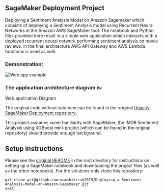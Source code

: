 ## SageMaker Deployment Project
Deploying a Sentiment Analysis Model on Amazon Sagemaker which consists of deploying a Sentiment Analysis model using Recurrent Neural Networks in the Amazon AWS SageMaker tool. 
The notebook and Python files provided here result in a simple web application which interacts with a deployed recurrent neural network performing sentiment analysis on movie reviews. 
 In the final architecture AWS API Gateway and AWS Lambda functions is used as well.
 
 ### Demonstration:
 ![Web app example](./webapp.gif) 
 
 ### The application architecture diagram is:
 Web application Diagram

The original code without solutions can be found in the original [Udacity SageMaker Deployment repository](https://github.com/udacity/sagemaker-deployment).

This project assumes some familiarity with SageMaker, the IMDB Sentiment Analysis using XGBoost mini-project (which can be found in the original repository) should provide enough background.

## Setup instructions
Please see the [original README](https://github.com/udacity/sagemaker-deployment/tree/master/README.md) in the root directory for instructions on setting up a SageMaker notebook and downloading the project files (as well as the other notebooks). For the solutions only clone this repository:

```
git clone git@github.com:vamshikrish2015/Deploying-a-Sentiment-Analysis-Model-on-Amazon-Sagemaker.git
exit
```

